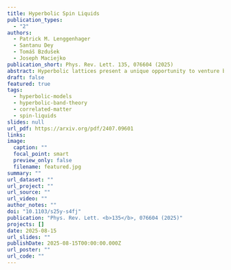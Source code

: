 ```yaml
---
title: Hyperbolic Spin Liquids
publication_types:
  - "2"
authors:
  - Patrick M. Lenggenhager
  - Santanu Dey
  - Tomáš Bzdušek
  - Joseph Maciejko
publication_short: Phys. Rev. Lett. 135, 076604 (2025)
abstract: Hyperbolic lattices present a unique opportunity to venture beyond the conventional paradigm of crystalline many-body physics and explore correlated phenomena in negatively curved space. As a theoretical benchmark for such investigations, we extend Kitaev’s spin-1/2 honeycomb model to hyperbolic lattices and exploit their non-Euclidean space-group symmetries to solve the model exactly. We elucidate the ground-state phase diagram on the $\{8,3\}$ lattice and find a gapped $\mathbb{Z}_2$ spin liquid with Abelian anyons, a gapped chiral spin liquid with non-Abelian anyons and chiral edge states, and a Majorana metal whose finite low-energy density of states is dominated by non-Abelian Bloch states.
draft: false
featured: true
tags:
  - hyperbolic-models
  - hyperbolic-band-theory
  - correlated-matter
  - spin-liquids
slides: null
url_pdf: https://arxiv.org/pdf/2407.09601
links:
image:
  caption: ""
  focal_point: smart
  preview_only: false
  filename: featured.jpg
summary: ""
url_dataset: ""
url_project: ""
url_source: ""
url_video: ""
author_notes: ""
doi: "10.1103/s25y-s4fj"
publication: "Phys. Rev. Lett. <b>135</b>, 076604 (2025)"
projects: []
date: 2025-08-15
url_slides: ""
publishDate: 2025-08-15T00:00:00.000Z
url_poster: ""
url_code: ""
---
```

